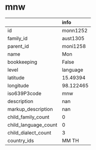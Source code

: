 # mnw
|                      | info      |
|:---------------------|:----------|
| id                   | monn1252  |
| family_id            | aust1305  |
| parent_id            | moni1258  |
| name                 | Mon       |
| bookkeeping          | False     |
| level                | language  |
| latitude             | 15.49394  |
| longitude            | 98.122465 |
| iso639P3code         | mnw       |
| description          | nan       |
| markup_description   | nan       |
| child_family_count   | 0         |
| child_language_count | 0         |
| child_dialect_count  | 3         |
| country_ids          | MM TH     |
